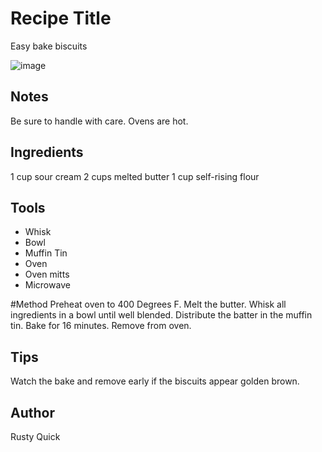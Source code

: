 # Recipe Title
Easy bake biscuits

![image](https://github.com/rustyquick1/combuild-recipe-book/assets/94381143/6c1210fb-308f-4e3b-824d-ec872c2666a4)

  
## Notes
Be sure to handle with care. Ovens are hot.

## Ingredients
1 cup sour cream
2 cups melted butter
1 cup self-rising flour

## Tools
- Whisk
- Bowl
- Muffin Tin
- Oven
- Oven mitts
- Microwave
  
#Method
Preheat oven to 400 Degrees F. Melt the butter. Whisk all ingredients in a bowl until well blended. Distribute the batter in the muffin tin. Bake for 16 minutes. Remove from oven.


## Tips
Watch the bake and remove early if the biscuits appear golden brown.

## Author
Rusty Quick
